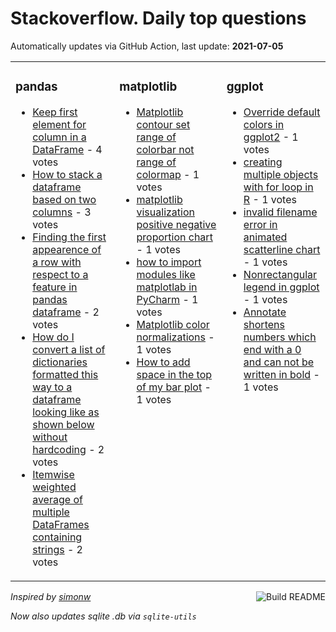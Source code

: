 # Stackoverflow. Daily top questions 

Automatically updates via GitHub Action, last update: **<!-- date starts -->2021-07-05<!-- date ends -->**


<table><tr><td valign="top" width="33%">

### pandas
<!-- pandas starts -->
* [Keep first element for column in a DataFrame](https://stackoverflow.com/questions/68253190/keep-first-element-for-column-in-a-dataframe) - 4 votes
* [How to stack a dataframe based on two columns](https://stackoverflow.com/questions/68258062/how-to-stack-a-dataframe-based-on-two-columns) - 3 votes
* [Finding the first appearence of a row with respect to a feature in pandas dataframe](https://stackoverflow.com/questions/68260660/finding-the-first-appearence-of-a-row-with-respect-to-a-feature-in-pandas-datafr) - 2 votes
* [How do I convert a list of dictionaries formatted this way to a dataframe looking like as shown below without hardcoding](https://stackoverflow.com/questions/68254321/how-do-i-convert-a-list-of-dictionaries-formatted-this-way-to-a-dataframe-lookin) - 2 votes
* [Itemwise weighted average of multiple DataFrames containing strings](https://stackoverflow.com/questions/68254224/item-wise-weighted-average-of-multiple-dataframes-containing-strings) - 2 votes
<!-- pandas ends -->
</td><td valign="top" width="34%">


### matplotlib
<!-- matplotlib starts -->
* [Matplotlib contour set range of colorbar not range of colormap](https://stackoverflow.com/questions/68254747/matplotlib-contour-set-range-of-colorbar-not-range-of-colormap) - 1 votes
* [matplotlib visualization positive negative proportion chart](https://stackoverflow.com/questions/68259347/matplotlib-visualization-positive-negative-proportion-chart) - 1 votes
* [how to import modules like matplotlab in PyCharm](https://stackoverflow.com/questions/68258242/how-to-import-modules-like-matplotlab-in-pycharm) - 1 votes
* [Matplotlib color normalizations](https://stackoverflow.com/questions/68250518/matplotlib-color-normalizations) - 1 votes
* [How to add space in the top of my bar plot](https://stackoverflow.com/questions/68249891/how-to-add-space-in-the-top-of-my-bar-plot) - 1 votes
<!-- matplotlib ends -->
</td><td valign="top" width="34%">


### ggplot
<!-- ggplot2 starts -->
* [Override default colors in ggplot2](https://stackoverflow.com/questions/68252851/override-default-colors-in-ggplot2) - 1 votes
* [creating multiple objects with for loop in R](https://stackoverflow.com/questions/68261252/creating-multiple-objects-with-for-loop-in-r) - 1 votes
* [invalid filename error in animated scatterline chart](https://stackoverflow.com/questions/68261003/invalid-filename-error-in-animated-scatter-line-chart) - 1 votes
* [Nonrectangular legend in ggplot](https://stackoverflow.com/questions/68256863/non-rectangular-legend-in-ggplot) - 1 votes
* [Annotate shortens numbers which end with a 0 and can not be written in bold](https://stackoverflow.com/questions/68254740/annotate-shortens-numbers-which-end-with-a-0-and-can-not-be-written-in-bold) - 1 votes
<!-- ggplot2 ends -->
</td></tr></table>

<a href="https://github.com/hp0404/hp0404/actions"><img src="https://github.com/hp0404/hp0404/workflows/Build%20README/badge.svg" align="right" alt="Build README"></a> <p>*Inspired by  [simonw](https://github.com/simonw/simonw)*</p> <p> *Now also updates sqlite .db via `sqlite-utils`* </p>
